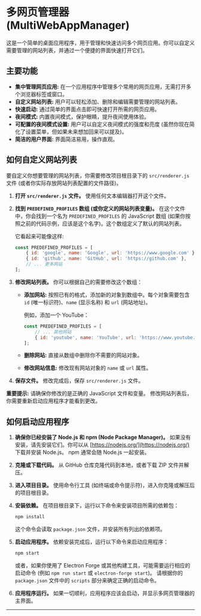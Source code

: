 # 多网页管理器 (MultiWebAppManager)

这是一个简单的桌面应用程序，用于管理和快速访问多个网页应用。你可以自定义需要管理的网站列表，并通过一个便捷的界面快速打开它们。

## 主要功能

* **集中管理网页应用:**  在一个应用程序中管理多个常用的网页应用，无需打开多个浏览器标签或窗口。
* **自定义网站列表:**  用户可以轻松添加、删除和编辑需要管理的网站列表。
* **快速启动:**  通过简单的界面点击即可快速打开所需的网页应用。
* **夜间模式:**  内置夜间模式，保护眼睛，提升夜间使用体验。
* **可配置的夜间模式设置:**  用户可以自定义夜间模式的强度和亮度 (虽然你现在简化了设置菜单，但如果未来想加回来可以提及)。
* **简洁的用户界面:**  界面简洁易用，操作直观。

## 如何自定义网站列表

要自定义你想要管理的网站列表，你需要修改项目根目录下的 `src/renderer.js` 文件 (或者你实际存放网站列表配置的文件路径)。

1. **打开 `src/renderer.js` 文件。**  使用任何文本编辑器打开这个文件。

2. **找到 `PREDEFINED_PROFILES` 数组 (或你定义的网站列表变量)。**  在这个文件中，你会找到一个名为 `PREDEFINED_PROFILES` 的 JavaScript 数组 (如果你按照之前的代码示例，应该是这个名字)。这个数组定义了默认的网站列表。

   它看起来可能像这样:

   ```javascript
   const PREDEFINED_PROFILES = [
       { id: 'google', name: 'Google', url: 'https://www.google.com' },
       { id: 'github', name: 'GitHub', url: 'https://github.com' },
       // ... 更多网站
   ];
   ```

3. **修改网站列表。**  你可以根据自己的需要修改这个数组：

   * **添加网站:**  按照已有的格式，添加新的对象到数组中。每个对象需要包含 `id` (唯一标识符)、`name` (显示名称) 和 `url` (网站地址)。

     例如，添加一个 YouTube：

     ```javascript
     const PREDEFINED_PROFILES = [
         // ... 其他网站
         { id: 'youtube', name: 'YouTube', url: 'https://www.youtube.com' }
     ];
     ```

   * **删除网站:**  直接从数组中删除你不需要的网站对象。

   * **修改网站信息:**  修改现有网站对象的 `name` 或 `url` 属性。

4. **保存文件。**  修改完成后，保存 `src/renderer.js` 文件。

**重要提示:**  请确保你修改的是正确的 JavaScript 文件和变量。 修改网站列表后，你需要重新启动应用程序才能看到更改。

## 如何启动应用程序

1. **确保你已经安装了 Node.js 和 npm (Node Package Manager)。**  如果没有安装，请先安装它们。你可以从 [https://nodejs.org/](https://nodejs.org/) 下载并安装 Node.js。 npm 通常会随 Node.js 一起安装。

2. **克隆或下载代码。**  从 GitHub 仓库克隆代码到本地，或者下载 ZIP 文件并解压。

3. **进入项目目录。**  使用命令行工具 (如终端或命令提示符)，进入你克隆或解压后的项目根目录。

4. **安装依赖。**  在项目根目录下，运行以下命令来安装项目所需的依赖包：

   ```bash
   npm install
   ```

   这个命令会读取 `package.json` 文件，并安装所有列出的依赖项。

5. **启动应用程序。**  依赖安装完成后，运行以下命令来启动应用程序：

   ```bash
   npm start
   ```

   或者，如果你使用了 Electron Forge 或其他构建工具，可能需要运行相应的启动命令 (例如 `npm run start` 或 `electron-forge start`)。  请根据你的 `package.json` 文件中的 `scripts` 部分来确定正确的启动命令。

6. **应用程序运行。**  如果一切顺利，应用程序应该会启动，并显示多网页管理器的主界面。

---

